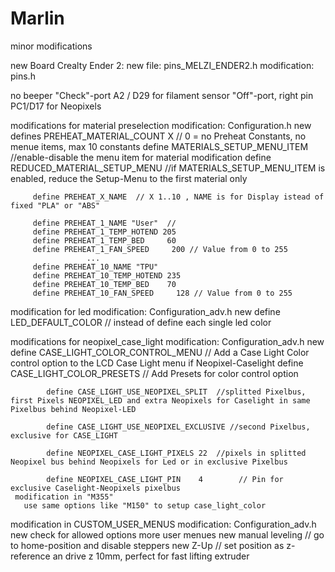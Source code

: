 # Marlin
 minor modifications
 
 new Board Crealty Ender 2: 
   new file: pins_MELZI_ENDER2.h
   modification: pins.h
   
   no beeper
   "Check"-port A2 / D29 for filament sensor
   "Off"-port, right pin PC1/D17 for Neopixels
   
  modifications for material preselection
     modification: Configuration.h
	  new 
	     defines PREHEAT_MATERIAL_COUNT X // 0 = no Preheat Constants, no menue items, max 10 constants
         define MATERIALS_SETUP_MENU_ITEM  //enable-disable the menu item for material modification 
         define REDUCED_MATERIAL_SETUP_MENU //if MATERIALS_SETUP_MENU_ITEM is enabled, reduce the Setup-Menu to the first material only
		 
		 define PREHEAT_X_NAME  // X 1..10 , NAME is for Display istead of fixed "PLA" or "ABS"
		 
		 define PREHEAT_1_NAME "User"  //
         define PREHEAT_1_TEMP_HOTEND 205
         define PREHEAT_1_TEMP_BED     60
         define PREHEAT_1_FAN_SPEED     200 // Value from 0 to 255
                     ... 
         define PREHEAT_10_NAME "TPU"
         define PREHEAT_10_TEMP_HOTEND 235
         define PREHEAT_10_TEMP_BED    70
         define PREHEAT_10_FAN_SPEED     128 // Value from 0 to 255
		 
 modification for led
     modification: Configuration_adv.h
	  new
	        define LED_DEFAULT_COLOR // instead of define each single led color 
 
 modifications for neopixel_case_light
      modification: Configuration_adv.h
	  new
            define CASE_LIGHT_COLOR_CONTROL_MENU     // Add a Case Light Color control option to the LCD Case Light menu if Neopixel-Caselight
            define CASE_LIGHT_COLOR_PRESETS          // Add Presets for color control option
                   
            define CASE_LIGHT_USE_NEOPIXEL_SPLIT  //splitted Pixelbus, first Pixels NEOPIXEL_LED and extra Neopixels for Caselight in same Pixelbus behind Neopixel-LED
            
			define CASE_LIGHT_USE_NEOPIXEL_EXCLUSIVE //second Pixelbus, exclusive for CASE_LIGHT

            define NEOPIXEL_CASE_LIGHT_PIXELS 22  //pixels in splitted Neopixel bus behind Neopixels for Led or in exclusive Pixelbus
            
			define NEOPIXEL_CASE_LIGHT_PIN    4        // Pin for exclusive Caselight-Neopixels pixelbus
     modification in "M355"
	   use same options like "M150" to setup case_light_color
	   
	   
 modification in CUSTOM_USER_MENUS
      modification: Configuration_adv.h
	  new
	        check for allowed options
			more user menues
            new manual leveling  // go to home-position and disable steppers
			new Z-Up // set position as z-reference an drive z 10mm, perfect for fast lifting extruder 